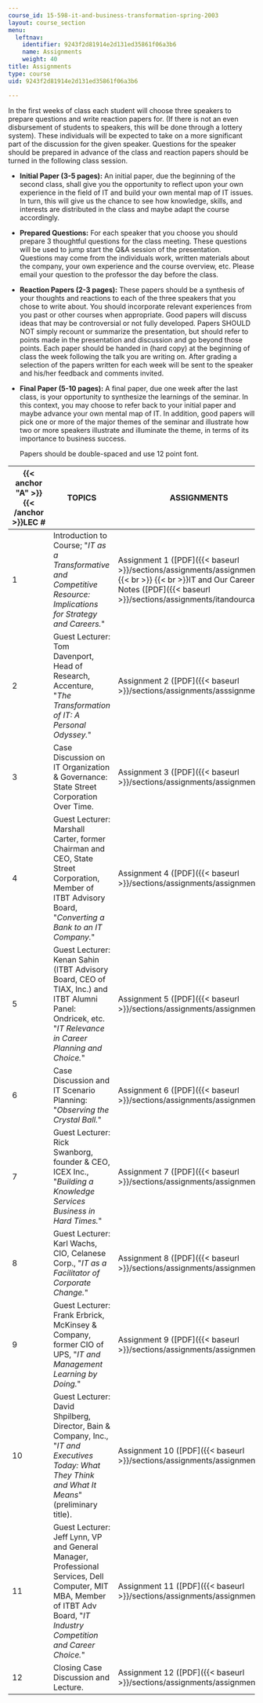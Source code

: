 ```yaml
---
course_id: 15-598-it-and-business-transformation-spring-2003
layout: course_section
menu:
  leftnav:
    identifier: 9243f2d81914e2d131ed35861f06a3b6
    name: Assignments
    weight: 40
title: Assignments
type: course
uid: 9243f2d81914e2d131ed35861f06a3b6

---
```


In the first weeks of class each student will choose three speakers to prepare questions and write reaction papers for. (If there is not an even disbursement of students to speakers, this will be done through a lottery system). These individuals will be expected to take on a more significant part of the discussion for the given speaker. Questions for the speaker should be prepared in advance of the class and reaction papers should be turned in the following class session.

*   **Initial Paper (3-5 pages):** An initial paper, due the beginning of the second class, shall give you the opportunity to reflect upon your own experience in the field of IT and build your own mental map of IT issues. In turn, this will give us the chance to see how knowledge, skills, and interests are distributed in the class and maybe adapt the course accordingly.
*   **Prepared Questions:** For each speaker that you choose you should prepare 3 thoughtful questions for the class meeting. These questions will be used to jump start the Q&A session of the presentation. Questions may come from the individuals work, written materials about the company, your own experience and the course overview, etc. Please email your question to the professor the day before the class.
*   **Reaction Papers (2-3 pages):** These papers should be a synthesis of your thoughts and reactions to each of the three speakers that you chose to write about. You should incorporate relevant experiences from you past or other courses when appropriate. Good papers will discuss ideas that may be controversial or not fully developed. Papers SHOULD NOT simply recount or summarize the presentation, but should refer to points made in the presentation and discussion and go beyond those points. Each paper should be handed in (hard copy) at the beginning of class the week following the talk you are writing on. After grading a selection of the papers written for each week will be sent to the speaker and his/her feedback and comments invited.
*   **Final Paper (5-10 pages):** A final paper, due one week after the last class, is your opportunity to synthesize the learnings of the seminar. In this context, you may choose to refer back to your initial paper and maybe advance your own mental map of IT. In addition, good papers will pick one or more of the major themes of the seminar and illustrate how two or more speakers illustrate and illuminate the theme, in terms of its importance to business success.  
      
    Papers should be double-spaced and use 12 point font.

| {{< anchor "A" >}}{{< /anchor >}}LEC # | TOPICS | ASSIGNMENTS |
| --- | --- | --- |
| 1 | Introduction to Course; "_IT as a Transformative and Competitive Resource: Implications for Strategy and Careers._" | Assignment 1 ([PDF]({{< baseurl >}}/sections/assignments/assignment1))  {{< br >}}  {{< br >}}IT and Our Careers Notes ([PDF]({{< baseurl >}}/sections/assignments/itandourcareers)) |
| 2 | Guest Lecturer: Tom Davenport, Head of Research, Accenture, "_The Transformation of IT: A Personal Odyssey._" | Assignment 2 ([PDF]({{< baseurl >}}/sections/assignments/asssignment2)) |
| 3 | Case Discussion on IT Organization & Governance: State Street Corporation Over Time. | Assignment 3 ([PDF]({{< baseurl >}}/sections/assignments/assignment3)) |
| 4 | Guest Lecturer: Marshall Carter, former Chairman and CEO, State Street Corporation, Member of ITBT Advisory Board, "_Converting a Bank to an IT Company._" | Assignment 4 ([PDF]({{< baseurl >}}/sections/assignments/assignment4)) |
| 5 | Guest Lecturer: Kenan Sahin (ITBT Advisory Board, CEO of TIAX, Inc.) and ITBT Alumni Panel: Ondricek, etc. "_IT Relevance in Career Planning and Choice._" | Assignment 5 ([PDF]({{< baseurl >}}/sections/assignments/assignment5)) |
| 6 | Case Discussion and IT Scenario Planning: "_Observing the Crystal Ball._" | Assignment 6 ([PDF]({{< baseurl >}}/sections/assignments/assignment6)) |
| 7 | Guest Lecturer: Rick Swanborg, founder & CEO, ICEX Inc., "_Building a Knowledge Services Business in Hard Times._" | Assignment 7 ([PDF]({{< baseurl >}}/sections/assignments/assignment7)) |
| 8 | Guest Lecturer: Karl Wachs, CIO, Celanese Corp., "_IT as a Facilitator of Corporate Change._" | Assignment 8 ([PDF]({{< baseurl >}}/sections/assignments/assignment8)) |
| 9 | Guest Lecturer: Frank Erbrick, McKinsey & Company, former CIO of UPS, "_IT and Management Learning by Doing._" | Assignment 9 ([PDF]({{< baseurl >}}/sections/assignments/assignment9)) |
| 10 | Guest Lecturer: David Shpilberg, Director, Bain & Company, Inc., "_IT and Executives Today: What They Think and What It Means_" (preliminary title). | Assignment 10 ([PDF]({{< baseurl >}}/sections/assignments/assignment10)) |
| 11 | Guest Lecturer: Jeff Lynn, VP and General Manager, Professional Services, Dell Computer, MIT MBA, Member of ITBT Adv Board, "_IT Industry Competition and Career Choice._" | Assignment 11 ([PDF]({{< baseurl >}}/sections/assignments/assignment11)) |
| 12 | Closing Case Discussion and Lecture. | Assignment 12 ([PDF]({{< baseurl >}}/sections/assignments/assignment12))